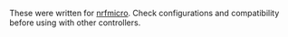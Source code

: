 These were written for [nrfmicro](https://github.com/joric/nrfmicro/). Check configurations and compatibility before using with other controllers.
